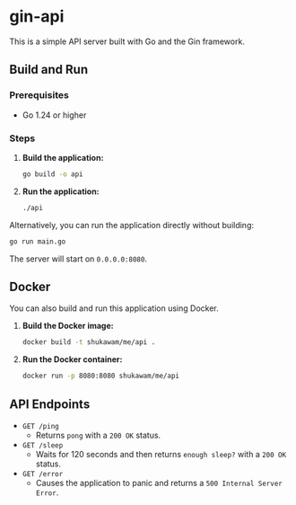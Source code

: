 # gin-api

This is a simple API server built with Go and the Gin framework.

## Build and Run

### Prerequisites

- Go 1.24 or higher

### Steps

1. **Build the application:**

   ```bash
   go build -o api
   ```

2. **Run the application:**

   ```bash
   ./api
   ```

Alternatively, you can run the application directly without building:

```bash
go run main.go
```

The server will start on `0.0.0.0:8080`.

## Docker

You can also build and run this application using Docker.

1. **Build the Docker image:**

   ```bash
   docker build -t shukawam/me/api .
   ```

2. **Run the Docker container:**

   ```bash
   docker run -p 8080:8080 shukawam/me/api
   ```

## API Endpoints

- `GET /ping`
  - Returns `pong` with a `200 OK` status.
- `GET /sleep`
  - Waits for 120 seconds and then returns `enough sleep?` with a `200 OK` status.
- `GET /error`
  - Causes the application to panic and returns a `500 Internal Server Error`.

